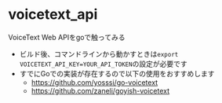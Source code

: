 voicetext_api
=============

VoiceText Web APIをgoで触ってみる

* ビルド後、コマンドラインから動かすときは```export VOICETEXT_API_KEY=YOUR_API_TOKEN```の設定が必要です
* すでにGoでの実装が存在するので以下の使用をおすすめします
    * https://github.com/yosssi/go-voicetext
    * https://github.com/zaneli/goyish-voicetext
